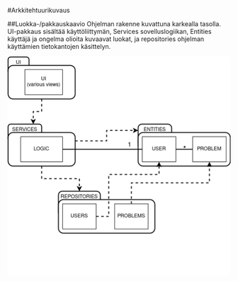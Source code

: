 #Arkkitehtuurikuvaus

##Luokka-/pakkauskaavio
Ohjelman rakenne kuvattuna karkealla tasolla. UI-pakkaus sisältää käyttöliittymän,
Services sovelluslogiikan, Entities käyttäjä ja ongelma olioita kuvaavat luokat, ja repositories ohjelman käyttämien tietokantojen käsittelyn.

![luokkakaavio](./img/luokkakaavio.png)

